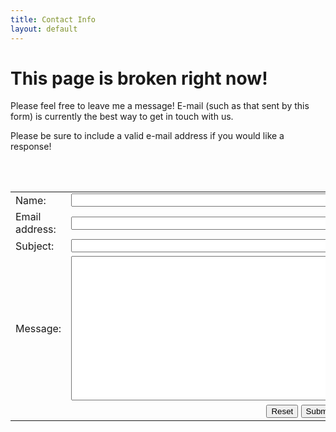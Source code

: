 ```yaml
---
title: Contact Info
layout: default
---
```


# This page is broken right now! 

Please feel free to leave me a message! E-mail (such as that sent by this
form) is currently the best way to get in touch with us.

Please be sure to include a valid e-mail address if you would like a
response!

<br />
<br />
<center>
  <form name="response" method="post" action="images/send_response.php">
    <table border="0">
      <tr>
        <td>Name:</td>
        <td><input name="name" type="text" id="name" size="50"></td>
      </tr>
      <tr>
        <td>Email address:</td>
        <td><input name="email" type="text" id="email" size="50"></td>
      </tr>
      <tr>
        <td>Subject:</td>
        <td><input name="subject" type="text" id="subj" size="50"></td>
      </tr>
      <tr>
        <td>Message:</td>
        <td>
<textarea name="message" cols="50" rows="15" id="msg"></textarea>
        </td>
      </tr>
      <tr>
        <td></td>
        <td align="right">
            <input type="reset" name="Reset" value="Reset">
            <input type="submit" name="Submit" value="Submit">
         </td>
      </tr>
    </table>
  </form>
</center>
<br />
<br />




